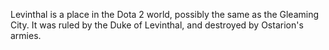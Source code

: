 Levinthal is a place in the Dota 2 world, possibly the same as the Gleaming City. It was ruled by the Duke of Levinthal, and destroyed by Ostarion's armies.
